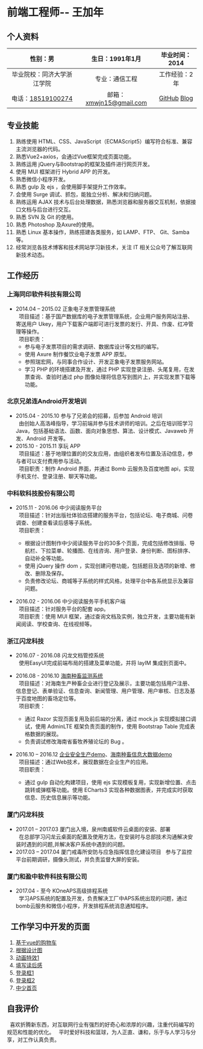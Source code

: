 # 前端工程师-- 王加年

## 个人资料

| 性别：男 | 生日：1991年1月 | 毕业时间：2014 |
| :-: | :-: | :-: |
| 毕业院校：同济大学浙江学院 | 专业：通信工程 | 工作经验：2年 |
| 电话：[18519100274](tel:18519100274) | 邮箱：xmwjn15@gmail.com | [GitHub](https://github.com/CarnivalO) [Blog](http://carnivalo.github.io) |

## 专业技能

1. 熟练使用 HTML、CSS、JavaScript（ECMAScript5）编写符合标准、兼容主流浏览器的代码。
2. 熟悉Vue2+axios，会通过Vue框架完成页面功能。
2. 熟练运用 jQuery与Bootstrap的框架及插件进行网页开发。  
3. 使用 MUI 框架进行 Hybrid APP 的开发。  
4. 熟悉微信小程序开发。 
4. 熟悉 gulp 及 ejs ，会使用脚手架提升工作效率。
5. 会使用 Surge 调试、抓包，能独立分析、解决和归纳问题。  
6. 熟练运用 AJAX 技术与后台处理数据，熟悉浏览器和服务器交互机制，依据接口文档与后台进行交互。  
7. 熟悉 SVN 及 Git 的使用。  
8. 熟悉 Photoshop 及Axure的使用。  
9. 熟悉 Linux 基本操作，熟练搭建各类服务，如 LAMP、FTP、 Git、Samba 等。  
10. 经常浏览各技术博客和技术网站学习新技术，关注 IT 相关公众号了解互联网新技术动态。

## 工作经历

### 上海同印软件科技有限公司

* 2014.04 – 2015.02	正象电子发票管理系统  
&nbsp;&nbsp;项目描述：基于国产数据库的电子发票管理系统，企业用户服务网站注册、寄送用户 Ukey，用户下载客户端即可进行发票的发行、开具、作废、红冲管理等操作。  
&nbsp;&nbsp;项目职责： 
    * 参与电子发票项目的需求调研、数据库设计等文档的编写。
    * 使用 Axure 制作餐饮业电子发票 APP 原型。
    * 参照瑞宏网，与同事合作设计、开发正象电子发票服务网站。
    * 学习 PHP 的环境搭建及开发，通过 PHP 实现登录注册、头尾复用，在发票查询、查验时通过 php 图像处理将信息写到图片上，并实现发票下载等功能。

### 北京兄弟连Android开发培训  

* 2015.04 - 2015.10 参与了兄弟会的招募，后参加 Android 培训  
&nbsp;&nbsp;由创始人高洛峰指导，学习前端并参与技术讲师的培训。之后在培训班学习 Java，包括基础语法、函数、面向对象思想、算法、设计模式、Javaweb 开发、Android 开发等。
* 2015.10 - 2015.11 享玩 APP  
&nbsp;&nbsp;项目描述：基于地理位置的的交友应用，由组织者发布位置及活动信息，参与者可以支付费用参与活动。  
&nbsp;&nbsp;项目职责：制作 Android 界面，并通过 Bomb 云服务及百度地图 api，实现手机支付、登录注册、聊天等功能。

### 中科软科技股份有限公司  

* 2015.11 - 2016.06	中少阅读服务平台  
&nbsp;&nbsp;项目描述：针对出版社体验店搭建的服务平台，包括论坛、电子商城、问卷调查、创建查看读后感等子系统。  
&nbsp;&nbsp;项目职责：
    * 根据设计图制作中少阅读服务平台的30多个页面，完成包括修改排版、导航栏、下拉菜单、轮播图、在线咨询、用户登录、身份判断、图标排序、自动补全等功能。
    * 使用 jQuery 操作 dom ，实现创建问卷功能，包括题目及选项的新增、修改、删除及保存。
    * 负责修改论坛、商城等子系统的样式风格，处理平台中各系统显示及兼容问题。
 
* 2016.02 - 2016.06	中少阅读服务平手机客户端  
&nbsp;&nbsp;项目描述：针对服务平台的配套 app。  
&nbsp;&nbsp;项目职责：使用 MUI 框架，通过查询文档及实例，独立开发，主要功能有新闻阅读、学校查询、在线视频等。

### 浙江闪龙科技

* 2016.07 - 2016.08	闪龙文档管控系统   
&nbsp;&nbsp;使用EasyUI完成前端布局的搭建及菜单功能，并将 layIM 集成到页面中。  

* 2016.08 - 2016.10	[海南种畜监测系统](http://61.164.221.2:8083/)  
&nbsp;&nbsp;项目描述：对海南生产种畜企业进行登记及展示，主要功能包括用户注册、信息登记、表单验证、信息查询、新闻管理、用户管理、用户审核、日志及基于百度地图的畜场定位等。  
&nbsp;&nbsp;项目职责：  
    * 通过 Razor 实现页面复用及前后端的分离，通过 mock.js 实现模拟接口调试，使用 AdminLTE 框架负责页面的制作，使用 Bootstrap Table 完成表格数据的展现。
    * 负责调试修改海南省畜牧养殖论坛的 Bug 。

* 2016.10 – 2016.12	[企业安全生产demo](http://carnivalo.github.io/2017/04/10/%E9%A1%B5%E9%9D%A2/pages/page8/html/)、[海南种畜信息大数据demo](http://carnivalo.github.io/2017/04/10/%E9%A1%B5%E9%9D%A2/pages/page7/html/)   
&nbsp;&nbsp;项目描述：通过Web技术，展现数据在企业生产的应用。  
&nbsp;&nbsp;项目职责：
    * 通过 gulp 自动化构建项目，使用 ejs 实现模板复用，实现新增位置、点击跳转或弹框等功能。使用 ECharts3 实现各种数据图表，并完成实时获取信息、历史信息展示等功能。

### 厦门闪龙科技
* 2017.01 – 2017.03   厦门出入境，泉州南威软件云桌面的安装、部署  
&nbsp;&nbsp;在总部学习闪龙云桌面的配置及使用方法，在安装时与总部技术沟通解决安装时遇到的问题,并解决客户系统中遇到的问题。
* 2017.03 – 2017.04   厦门戒毒所安防与应急指挥信息化建设项目
&nbsp;&nbsp;参与了监控平台前期调研，摄像头测试，并负责监督大屏的安装。

### 厦门和盈中软件科技有限公司

* 2017.04 - 至今	KOneAPS高级排程系统   
&nbsp;&nbsp;学习APS系统的配置及开发，负责解决工厂中APS系统出现的问题，通过bomb云服务和微信小程序，开发排程系统消息通知程序。


## &nbsp;&nbsp;工作学习中开发的页面
1.  [基于vue的购物车](http://carnivalo.github.io/2017/04/10/%E9%A1%B5%E9%9D%A2/pages/page9/)
2.  [根据设计图](http://carnivalo.github.io/2017/04/10/%E9%A1%B5%E9%9D%A2/pages/page6/)
3.  [动画特效1](http://carnivalo.github.io/2017/04/10/%E9%A1%B5%E9%9D%A2/pages/page5/)
4. [填写读后感](http://carnivalo.github.io/2017/04/10/%E9%A1%B5%E9%9D%A2/pages/page4/)
5. [登录框1](http://carnivalo.github.io/2017/04/10/%E9%A1%B5%E9%9D%A2/pages/page3/)
6. [登录框2](http://carnivalo.github.io/2017/04/10/%E9%A1%B5%E9%9D%A2/pages/page2/)
7. [中少首页](http://carnivalo.github.io/2017/04/10/%E9%A1%B5%E9%9D%A2/pages/page1/)


## 自我评价
&nbsp;&nbsp;喜欢折腾新东西，对互联网行业有强烈的好奇心和浓厚的兴趣，注重代码编写的规范和性能的优化。
&nbsp;&nbsp;平时爱好科技和篮球，为人正直、谦和，乐于与人学习与分享，对工作认真负责。





